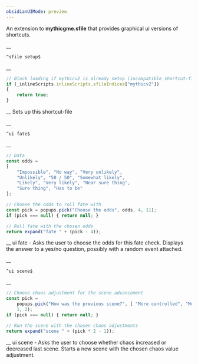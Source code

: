 ```yaml
---
obsidianUIMode: preview
---
```


An extension to __mythicgme.sfile__ that provides graphical ui versions of shortcuts.


__
```
^sfile setup$
```
__
```js
// Block loading if mythicv2 is already setup (incompatible shortcut-files)
if (_inlineScripts.inlineScripts.sfileIndices["mythicv2"])
{
	return true;
}
```
__
Sets up this shortcut-file


__
```
^ui fate$
```
__
```js
// Data
const odds =
[
	"Impossible", "No way", "Very unlikely",
	"Unlikely", "50 / 50", "Somewhat likely",
	"Likely", "Very likely", "Near sure thing",
	"Sure thing", "Has to be"
];

// Choose the odds to roll fate with
const pick = popups.pick("Choose the odds", odds, 4, 11);
if (pick === null) { return null; }

// Roll fate with the chosen odds
return expand("fate " + (pick - 4));
```
__
ui fate - Asks the user to choose the odds for this fate check.
Displays the answer to a yes/no question, possibly with a random event attached.


__
```
^ui scene$
```
__
```js
// Choose chaos adjustment for the scene advancement
const pick =
	popups.pick("How was the previous scene?", [ "More controlled", "More chaotic" ],
	1, 2);
if (pick === null) { return null; }

// Run the scene with the chosen chaos adjustments
return expand("scene " + (pick * 2 - 1));
```
__
ui scene - Asks the user to choose whether chaos increased or decreased last scene.
Starts a new scene with the chosen chaos value adjustment.
